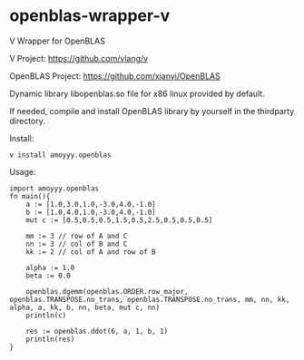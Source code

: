 # openblas-wrapper-v
V Wrapper for OpenBLAS

V Project: https://github.com/vlang/v

OpenBLAS Project: https://github.com/xianyi/OpenBLAS

Dynamic library libopenblas.so file for x86 linux provided by default.

If needed, compile and install OpenBLAS library by yourself in the thirdparty directory. 

Install:

    v install amoyyy.openblas

Usage: 

    import amoyyy.openblas
    fn main(){
        a := [1.0,3.0,1.0,-3.0,4.0,-1.0]         
        b := [1.0,4.0,1.0,-3.0,4.0,-1.0]  
        mut c := [0.5,0.5,0.5,1.5,0.5,2.5,0.5,0.5,0.5]
        
        mm := 3 // row of A and C
        nn := 3 // col of B and C
        kk := 2 // col of A and row of B
 
        alpha := 1.0
        beta := 0.0

        openblas.dgemm(openblas.ORDER.row_major, openblas.TRANSPOSE.no_trans, openblas.TRANSPOSE.no_trans, mm, nn, kk, alpha, a, kk, b, nn, beta, mut c, nn)
        println(c)
    
        res := openblas.ddot(6, a, 1, b, 1)
        println(res)
    }
